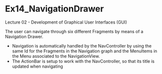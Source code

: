 # Ex14_NavigationDrawer
Lecture 02 - Development of Graphical User Interfaces (GUI)

The user can navigate through six different Fragments by means of a Navigation Drawer.
- Navigation is automatically handled by the NavController by using the same Id for the Fragments in the Navigation graph and the MenuItems in the Menu associated to the NavigationView.
- The ActionBar is setup to work with the NavController, so that its title is updated when navigating
